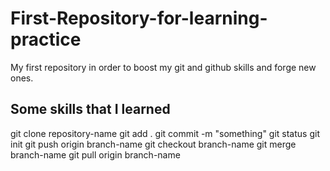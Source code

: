 # First-Repository-for-learning-practice
My first repository in order to boost my git and github skills and forge new ones.

## Some skills that I learned
git clone repository-name
git add .
git commit -m "something"
git status
git init
git push origin branch-name
git checkout branch-name
git merge branch-name
git pull origin branch-name
